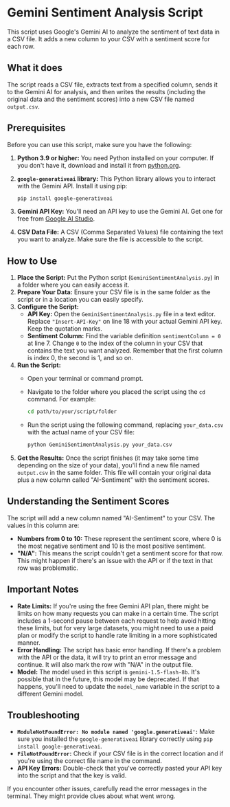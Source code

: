 # Gemini Sentiment Analysis Script

This script uses Google's Gemini AI to analyze the sentiment of text data in a CSV file. It adds a new column to your CSV with a sentiment score for each row.

## What it does

The script reads a CSV file, extracts text from a specified column, sends it to the Gemini AI for analysis, and then writes the results (including the original data and the sentiment scores) into a new CSV file named `output.csv`.

## Prerequisites

Before you can use this script, make sure you have the following:

1. **Python 3.9 or higher:** You need Python installed on your computer. If you don't have it, download and install it from [python.org](https://www.python.org/).
2. **`google-generativeai` library:** This Python library allows you to interact with the Gemini API. Install it using pip:

    ```bash
    pip install google-generativeai
    ```
3. **Gemini API Key:** You'll need an API key to use the Gemini AI. Get one for free from [Google AI Studio](https://aistudio.google.com/app/apikey).
4. **CSV Data File:**  A CSV (Comma Separated Values) file containing the text you want to analyze. Make sure the file is accessible to the script.

## How to Use

1. **Place the Script:** Put the Python script (`GeminiSentimentAnalysis.py`) in a folder where you can easily access it.
2. **Prepare Your Data:** Ensure your CSV file is in the same folder as the script or in a location you can easily specify.
3. **Configure the Script:**
    *   **API Key:** Open the `GeminiSentimentAnalysis.py` file in a text editor. Replace `"Insert-API-Key"` on line 18 with your actual Gemini API key. Keep the quotation marks.
    *   **Sentiment Column:** Find the variable definition `sentimentColumn = 0` at line 7. Change `0` to the index of the column in your CSV that contains the text you want analyzed. Remember that the first column is index 0, the second is 1, and so on.
4. **Run the Script:**
    *   Open your terminal or command prompt.
    *   Navigate to the folder where you placed the script using the `cd` command. For example:

        ```bash
        cd path/to/your/script/folder
        ```
    *   Run the script using the following command, replacing `your_data.csv` with the actual name of your CSV file:

        ```bash
        python GeminiSentimentAnalysis.py your_data.csv
        ```
5. **Get the Results:** Once the script finishes (it may take some time depending on the size of your data), you'll find a new file named `output.csv` in the same folder. This file will contain your original data plus a new column called "AI-Sentiment" with the sentiment scores.

## Understanding the Sentiment Scores

The script will add a new column named "AI-Sentiment" to your CSV. The values in this column are:

*   **Numbers from 0 to 10:** These represent the sentiment score, where 0 is the most negative sentiment and 10 is the most positive sentiment.
*   **"N/A":** This means the script couldn't get a sentiment score for that row. This might happen if there's an issue with the API or if the text in that row was problematic.

## Important Notes

*   **Rate Limits:** If you're using the free Gemini API plan, there might be limits on how many requests you can make in a certain time. The script includes a 1-second pause between each request to help avoid hitting these limits, but for very large datasets, you might need to use a paid plan or modify the script to handle rate limiting in a more sophisticated manner.
*   **Error Handling:** The script has basic error handling. If there's a problem with the API or the data, it will try to print an error message and continue. It will also mark the row with "N/A" in the output file.
*   **Model:** The model used in this script is `gemini-1.5-flash-8b`. It's possible that in the future, this model may be deprecated. If that happens, you'll need to update the `model_name` variable in the script to a different Gemini model.

## Troubleshooting

*   **`ModuleNotFoundError: No module named 'google.generativeai'`:**  Make sure you installed the `google-generativeai` library correctly using `pip install google-generativeai`.
*   **`FileNotFoundError`:** Check if your CSV file is in the correct location and if you're using the correct file name in the command.
*   **API Key Errors:** Double-check that you've correctly pasted your API key into the script and that the key is valid.

If you encounter other issues, carefully read the error messages in the terminal. They might provide clues about what went wrong.

